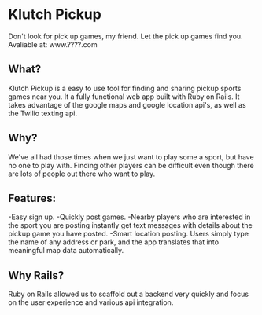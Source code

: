# Klutch Pickup
Don't look for pick up games, my friend. Let the pick up games find you.
Avaliable at:
www.????.com

## What?
Klutch Pickup is a easy to use tool for finding and sharing pickup sports games near you.
It a fully functional web app built with Ruby on Rails. It takes advantage of the google maps and google location api's, as well as the Twilio texting api.


## Why?
We've all had those times when we just want to play some a sport, but have no one to play with. Finding other players can be difficult even though there are lots of people out there who want to play.

## Features:
-Easy sign up.
-Quickly post games.
-Nearby players who are interested in the sport you are posting instantly get text messages with details about the pickup game you have posted.
-Smart location posting. Users simply type the name of any address or park, and the app translates that into meaningful map data automatically.

## Why Rails?
Ruby on Rails allowed us to scaffold out a backend very quickly and focus on the user experience and various api integration.
